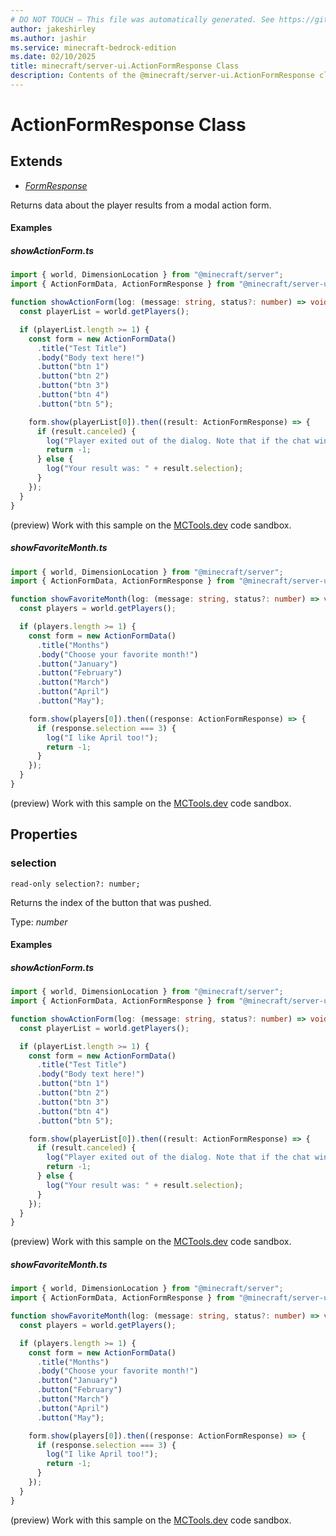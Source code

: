 ```yaml
---
# DO NOT TOUCH — This file was automatically generated. See https://github.com/mojang/minecraftapidocsgenerator to modify descriptions, examples, etc.
author: jakeshirley
ms.author: jashir
ms.service: minecraft-bedrock-edition
ms.date: 02/10/2025
title: minecraft/server-ui.ActionFormResponse Class
description: Contents of the @minecraft/server-ui.ActionFormResponse class.
---
```

# ActionFormResponse Class

## Extends
- [*FormResponse*](FormResponse.md)

Returns data about the player results from a modal action form.

#### Examples

##### ***showActionForm.ts***

```typescript
import { world, DimensionLocation } from "@minecraft/server";
import { ActionFormData, ActionFormResponse } from "@minecraft/server-ui";

function showActionForm(log: (message: string, status?: number) => void, targetLocation: DimensionLocation) {
  const playerList = world.getPlayers();

  if (playerList.length >= 1) {
    const form = new ActionFormData()
      .title("Test Title")
      .body("Body text here!")
      .button("btn 1")
      .button("btn 2")
      .button("btn 3")
      .button("btn 4")
      .button("btn 5");

    form.show(playerList[0]).then((result: ActionFormResponse) => {
      if (result.canceled) {
        log("Player exited out of the dialog. Note that if the chat window is up, dialogs are automatically canceled.");
        return -1;
      } else {
        log("Your result was: " + result.selection);
      }
    });
  }
}
```

(preview) Work with this sample on the [MCTools.dev](https://mctools.dev/?open=gp/showActionForm.ts) code sandbox.

##### ***showFavoriteMonth.ts***

```typescript
import { world, DimensionLocation } from "@minecraft/server";
import { ActionFormData, ActionFormResponse } from "@minecraft/server-ui";

function showFavoriteMonth(log: (message: string, status?: number) => void, targetLocation: DimensionLocation) {
  const players = world.getPlayers();

  if (players.length >= 1) {
    const form = new ActionFormData()
      .title("Months")
      .body("Choose your favorite month!")
      .button("January")
      .button("February")
      .button("March")
      .button("April")
      .button("May");

    form.show(players[0]).then((response: ActionFormResponse) => {
      if (response.selection === 3) {
        log("I like April too!");
        return -1;
      }
    });
  }
}
```

(preview) Work with this sample on the [MCTools.dev](https://mctools.dev/?open=gp/showFavoriteMonth.ts) code sandbox.

## Properties

### **selection**
`read-only selection?: number;`

Returns the index of the button that was pushed.

Type: *number*

#### Examples

##### ***showActionForm.ts***

```typescript
import { world, DimensionLocation } from "@minecraft/server";
import { ActionFormData, ActionFormResponse } from "@minecraft/server-ui";

function showActionForm(log: (message: string, status?: number) => void, targetLocation: DimensionLocation) {
  const playerList = world.getPlayers();

  if (playerList.length >= 1) {
    const form = new ActionFormData()
      .title("Test Title")
      .body("Body text here!")
      .button("btn 1")
      .button("btn 2")
      .button("btn 3")
      .button("btn 4")
      .button("btn 5");

    form.show(playerList[0]).then((result: ActionFormResponse) => {
      if (result.canceled) {
        log("Player exited out of the dialog. Note that if the chat window is up, dialogs are automatically canceled.");
        return -1;
      } else {
        log("Your result was: " + result.selection);
      }
    });
  }
}
```

(preview) Work with this sample on the [MCTools.dev](https://mctools.dev/?open=gp/showActionForm.ts) code sandbox.

##### ***showFavoriteMonth.ts***

```typescript
import { world, DimensionLocation } from "@minecraft/server";
import { ActionFormData, ActionFormResponse } from "@minecraft/server-ui";

function showFavoriteMonth(log: (message: string, status?: number) => void, targetLocation: DimensionLocation) {
  const players = world.getPlayers();

  if (players.length >= 1) {
    const form = new ActionFormData()
      .title("Months")
      .body("Choose your favorite month!")
      .button("January")
      .button("February")
      .button("March")
      .button("April")
      .button("May");

    form.show(players[0]).then((response: ActionFormResponse) => {
      if (response.selection === 3) {
        log("I like April too!");
        return -1;
      }
    });
  }
}
```

(preview) Work with this sample on the [MCTools.dev](https://mctools.dev/?open=gp/showFavoriteMonth.ts) code sandbox.
